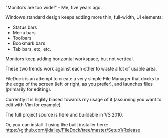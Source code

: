"Monitors are too wide!" - Me, five years ago.

Windows standard design keeps adding more thin, full-width, UI elements:
 - Status bars
 - Menu bars
 - Toolbars
 - Bookmark bars
 - Tab bars, etc, etc.

Monitors keep adding horizontal workspace, but not vertical.

These two trends work against each other to waste a lot of usable area.

FileDock is an attempt to create a very simple File Manager that docks to the edge of the screen (left or right, as you prefer), and launches files (primarily for editing).

Currently it is highly biased towards my usage of it (assuming you want to edit with Vim for example).

The full project source is here and buildable in VS 2010.

Or, you can install it using the built installer here: https://github.com/jldailey/FileDock/tree/master/Setup1/Release

